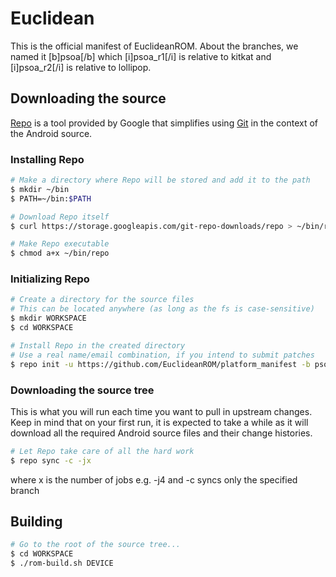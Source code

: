 # Euclidean #

This is the official manifest of EuclideanROM. About the branches, we named it [b]psoa[/b] which [i]psoa_r1[/i] is relative to kitkat and [i]psoa_r2[/i] is relative to lollipop.

## Downloading the source ##

[Repo](http://source.android.com/source/developing.html) is a tool provided by Google that
simplifies using [Git](http://git-scm.com/book) in the context of the Android source.

### Installing Repo ###

```bash
# Make a directory where Repo will be stored and add it to the path
$ mkdir ~/bin
$ PATH=~/bin:$PATH

# Download Repo itself
$ curl https://storage.googleapis.com/git-repo-downloads/repo > ~/bin/repo

# Make Repo executable
$ chmod a+x ~/bin/repo
```

### Initializing Repo ###

```bash
# Create a directory for the source files
# This can be located anywhere (as long as the fs is case-sensitive)
$ mkdir WORKSPACE
$ cd WORKSPACE

# Install Repo in the created directory
# Use a real name/email combination, if you intend to submit patches
$ repo init -u https://github.com/EuclideanROM/platform_manifest -b psoa_r2
```

### Downloading the source tree ###

This is what you will run each time you want to pull in upstream changes. Keep in mind that on your
first run, it is expected to take a while as it will download all the required Android source files
and their change histories.

```bash
# Let Repo take care of all the hard work
$ repo sync -c -jx
```

where x is the number of jobs e.g. -j4 and -c syncs only the specified branch

## Building ##

```bash
# Go to the root of the source tree...
$ cd WORKSPACE
$ ./rom-build.sh DEVICE
```
